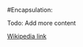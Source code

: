 #Encapsulation:

Todo:  Add more content

[Wikipedia link](https://en.wikipedia.org/wiki/Encapsulation_(computer_programming))